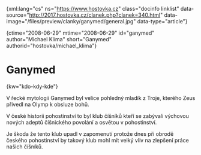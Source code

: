 
{xml:lang="cs" ns="https://www.hostovka.cz" class="docinfo linklist" data-source="http://2017.hostovka.cz/clanek.php?clanek=340.html" data-image="/files/preview/clanky/ganymed/general.jpg" data-type="article"}

{ctime="2008-06-29" mtime="2008-06-29" id="ganymed" author="Michael Klíma" short="Ganymed" authorid="hostovka/michael_klima"}

# Ganymed

<!-- generated attribute kw by user_udpatekw.sh on 2020-04-25, do not edit -->

{kw="kdo-kdy-kde"}

V řecké mytologii Ganymed byl velice pohledný mladík z Troje, kterého Zeus přivedl na Olymp k obsluze bohů.

V české historii pohostinství to byl klub číšníků kteří se zabývali výchovou nových adeptů číšnického povolání a osvětou v pohostinství.

Je škoda že tento klub upadl v zapomenutí protože dnes při obrodě českého pohostinství by takový klub mohl mít velký vliv na zlepšení práce našich číšníků.


